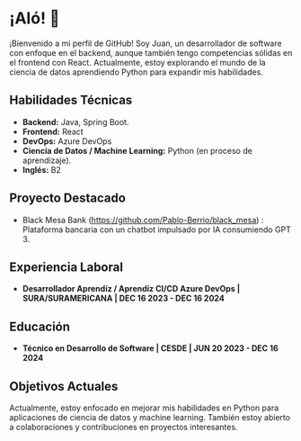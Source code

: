 # ¡Aló! 👋

¡Bienvenido a mi perfil de GitHub! Soy Juan, un desarrollador de software con enfoque en el backend, aunque también tengo competencias sólidas en el frontend con React. Actualmente, estoy explorando el mundo de la ciencia de datos aprendiendo Python para expandir mis habilidades.

## Habilidades Técnicas

- **Backend:** Java, Spring Boot.
- **Frontend:** React
- **DevOps:** Azure DevOps
- **Ciencia de Datos / Machine Learning:** Python (en proceso de aprendizaje).
- **Inglés:** B2

## Proyecto Destacado

- Black Mesa Bank (https://github.com/Pablo-Berrio/black_mesa) : Plataforma bancaria con un chatbot impulsado por IA consumiendo GPT 3.

## Experiencia Laboral

- **Desarrollador Aprendíz / Aprendíz CI/CD Azure DevOps | SURA/SURAMERICANA | DEC 16 2023 - DEC 16 2024**

## Educación

- **Técnico en Desarrollo de Software | CESDE | JUN 20 2023 - DEC 16 2024**

## Objetivos Actuales

Actualmente, estoy enfocado en mejorar mis habilidades en Python para aplicaciones de ciencia de datos y machine learning. También estoy abierto a colaboraciones y contribuciones en proyectos interesantes.
